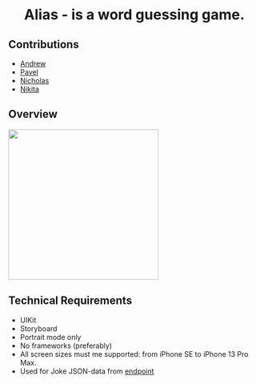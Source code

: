 <h1 align="center">Alias - is a word guessing game.</h1>


## Contributions

- <a href="https://github.com/drewkuznetsov">Andrew</a>
- <a href="https://github.com/Pavelburdov">Pavel</a>
- <a href="https://github.com/myIDDQD">Nicholas</a>
- <a href="https://github.com/NikitaRekaev">Nikita</a>

## Overview

<img src="Resources/Alias.gif" width="300"/>

## Technical Requirements

- UIKit
- Storyboard
- Portrait mode only
- No frameworks (preferably)
- All screen sizes must me supported: from iPhone SE to iPhone 13 Pro Max.
- Used for Joke JSON-data from [endpoint](https://joke.deno.dev/)
